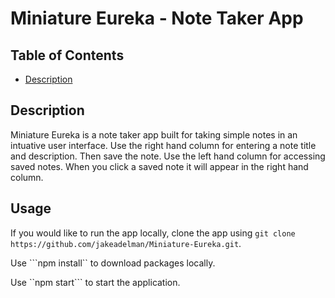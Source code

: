 # Miniature Eureka - Note Taker App

## Table of Contents
* [Description](#description)

<a name="description"></a>

## Description
Miniature Eureka is a note taker app built for taking simple notes in an intuative user interface. Use the right hand column for entering a note title and description. Then save the note. Use the left hand column for accessing saved notes. When you click a saved note it will appear in the right hand column.

## Usage
If you would like to run the app locally, clone the app using ```git clone https://github.com/jakeadelman/Miniature-Eureka.git```.

Use ```npm install`` to download packages locally.

Use ``npm start``` to start the application.

